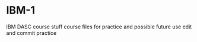 # IBM-1
IBM DASC course stuff
course files for practice and possible future use
edit and commit practice
